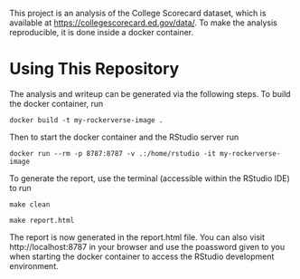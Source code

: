 This project is an analysis of the College Scorecard dataset, which is available at https://collegescorecard.ed.gov/data/. To make the analysis reproducible, it is done inside a docker container.

Using This Repository
=====================
The analysis and writeup can be generated via the following steps.
To build the docker container, run
```
docker build -t my-rockerverse-image .
```
Then to start the docker container and the RStudio server run
```
docker run --rm -p 8787:8787 -v .:/home/rstudio -it my-rockerverse-image
```
To generate the report, use the terminal (accessible within the RStudio IDE) to run
```
make clean
```
```
make report.html
```
The report is now generated in the report.html file. You can also visit http://localhost:8787 in your browser and use the poassword given to you when starting the docker container to access the RStudio development environment.